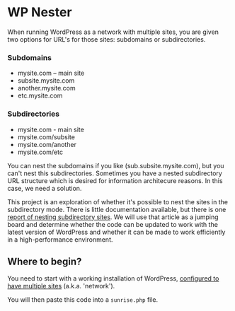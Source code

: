 WP Nester
=========

When running WordPress as a network with multiple sites, you are given two options for URL's for those sites: subdomains or subdirectories. 

### Subdomains

* mysite.com – main site
* subsite.mysite.com 
* another.mysite.com
* etc.mysite.com


### Subdirectories

* mysite.com - main site
* mysite.com/subsite
* mysite.com/another
* mysite.com/etc

You can nest the subdomains if you like (sub.subsite.mysite.com), but you can't nest this subdirectories. Sometimes you have a nested subdirectory URL structure which is desired for information architecure reasons. In this case, we need a solution.

This project is an exploration of whether it's possible to nest the sites in the subdirectory mode. There is little documentation available, but there is one [report of nesting subdirectory sites](http://maisonbisson.com/post/14052/wordpress-hacks-nested-paths-for-wpmu-blogs/). We will use that article as a jumping board and determine whether the code can be updated to work with the latest version of WordPress and whether it can be made to work efficiently in a high-performance environment.


Where to begin?
--------------

You need to start with a working installation of WordPress, [configured to have multiple sites](http://codex.wordpress.org/Create_A_Network) (a.k.a. 'network').

You will then paste this code into a `sunrise.php` file.


